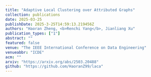 ```yaml
---
title: "Adaptive Local Clustering over Attributed Graphs"
collection: publications
date: 2025-03-25
publishDate: 2025-3-25T14:59:13.219456Z
authors: "Haoran Zheng, <b>Renchi Yang</b>, Jianliang Xu"
publication_types: ["1"]
abstract: ""
featured: false
venue: "The IEEE International Conference on Data Engineering"
venueabbr: "ICDE"
acm: ""
arxiv: "https://arxiv.org/abs/2503.20488"
github: "https://github.com/HaoranZ99/laca"
---
```

